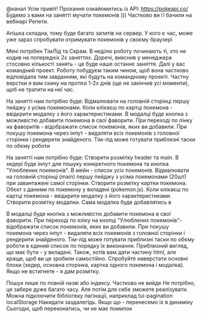@канал
Усім привіт!
Прохання ознайомитись із API: https://pokeapi.co/
Будемо з вами на занятті мучати покемонів )))
Частково ви її бачили на вебінарі Репети.

Апішка складна, тому буде багато запитів на сервер.
У кого є час, може уже зараз спробувати отримувати покемонів у своєму браузері

Мені потрібен ТімЛід та Скрам.
В неділю роботу починають ті, хто не кодив на попередніх 2х заняттях.
Доречі, вияснив у менеджера стосовно кількості занять - це буде наше останнє заняття. Далі у вас командний проект.
Роботу побудуєм таким чином, щоб вона частково відповідала тим завданням, які будуть на командному проекті.
Частну верстки я вам скину на протязі 1-2х днів (ще не закінчив усі моменти), щоб не тратити на неї час.

На занятті нам потрібно буде:
Відмалювати на головній сторінці першу пейджу з усіма покемонами.
Коли клікаєш по картці покемона - ввідкрити модалку з його характеристиками.
В модалці буде кнопка з можливістю добавити покемона в свої фаворити.
При переході по лінку на фаворитів - відображати список покемонів, яких ви добавили.
При покушу покемона через інпут - видаляти всіх покемонів з головної сторінки і рендерити знайденого.
Тім-лід може готувати приблизні таски по обєму роботи

На занятті нам потрібно буде:
Створити розмітку header та main.
В хедері буде інпут для пошуку конкретного покемона та кнопка "Улюблених покемонів". В мейн - список усіх покемонів.
Відмалювати на головній сторінці (main) першу пейджу з усіма покемонами (20шт) при завантажені самої сторінки.
Створити розмітку картки покемона. Обєкт з даними по покемону у вкладені (pokemon.js).
Коли клікаєш по картці покемона - ввідкрити модалку з його характеристиками.
Створити розмітку модалки. Сама модалка буде добавлятись в <div id="modal"></div>
В модалці буде кнопка з можливістю добавити покемона в свої фаворити.
При переході по кліку на кнопці "Улюблених покемонів"- відображати список покемонів, яких ви добавили.
При покушу покемона через інпут - видаляти всіх покемонів з головної сторінки і рендерити знайденого.
Тім-лід може готувати приблизні таски по обєму роботи в єдиний список по порядку їх виконання.
Приблизний вигляд, що має бути - у вкладені.
Також, хотів вам дати частину html, але краще, щоб ви це зробили самостійно. Спробуйте наверстати основні блоки (хедер, основна сторінка, картка одного покемона і модалка). Якщо не встигнете - я дам розмітку.

Пошук лише по повній назві або індексу. Частково не вийде
Не потрібно, це забере дуже багато часу. Але потім для себе зможете реалізувати. Можна підключити бібліотеку пагінації, наприклад tui-pagination
localStorage
Накидати заздалегідь. Якщо що - перенесемо їх в динаміку
Сьогодні, щоб переконатись, чи не має помилок
